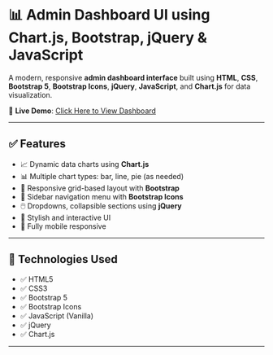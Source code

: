 # 📊 Admin Dashboard UI using Chart.js, Bootstrap, jQuery & JavaScript

A modern, responsive **admin dashboard interface** built using **HTML**, **CSS**, **Bootstrap 5**, **Bootstrap Icons**, **jQuery**, **JavaScript**, and **Chart.js** for data visualization.

🔗 **Live Demo**: [Click Here to View Dashboard](https://mkaleemdev.github.io/Dashboard/)

---

## ✅ Features

- 📈 Dynamic data charts using **Chart.js**
- 📊 Multiple chart types: bar, line, pie (as needed)
- 🧰 Responsive grid-based layout with **Bootstrap**
- 🧭 Sidebar navigation menu with **Bootstrap Icons**
- 🖱️ Dropdowns, collapsible sections using **jQuery**
- 🎨 Stylish and interactive UI
- 📱 Fully mobile responsive

---

## 🧪 Technologies Used

- ✅ HTML5
- ✅ CSS3
- ✅ Bootstrap 5
- ✅ Bootstrap Icons
- ✅ JavaScript (Vanilla)
- ✅ jQuery
- ✅ Chart.js

---

